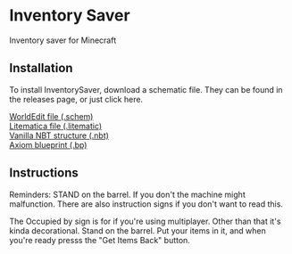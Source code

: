 # Inventory Saver
Inventory saver for Minecraft

## Installation
To install InventorySaver, download a schematic file. They can be found in the releases page, or just click here.

[WorldEdit file (.schem)](https://google.com) </br>
[Litematica file (.litematic)](https://google.com) </br>
[Vanilla NBT structure (.nbt)](https://google.com) </br>
[Axiom blueprint (.bp)](https://google.com) </br>

## Instructions
Reminders: STAND on the barrel. If you don't the machine might malfunction. There are also instruction signs if you don't want to read this.

The Occupied by sign is for if you're using multiplayer. Other than that it's kinda decorational.
Stand on the barrel. Put your items in it, and when you're ready presss the "Get Items Back" button.
